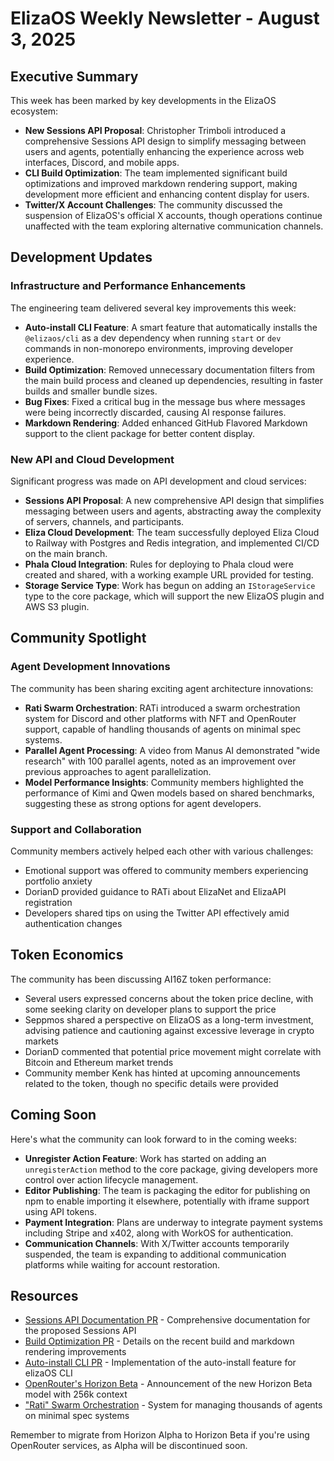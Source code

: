 # ElizaOS Weekly Newsletter - August 3, 2025

## Executive Summary

This week has been marked by key developments in the ElizaOS ecosystem:

- **New Sessions API Proposal**: Christopher Trimboli introduced a comprehensive Sessions API design to simplify messaging between users and agents, potentially enhancing the experience across web interfaces, Discord, and mobile apps.
- **CLI Build Optimization**: The team implemented significant build optimizations and improved markdown rendering support, making development more efficient and enhancing content display for users.
- **Twitter/X Account Challenges**: The community discussed the suspension of ElizaOS's official X accounts, though operations continue unaffected with the team exploring alternative communication channels.

## Development Updates

### Infrastructure and Performance Enhancements

The engineering team delivered several key improvements this week:

- **Auto-install CLI Feature**: A smart feature that automatically installs the `@elizaos/cli` as a dev dependency when running `start` or `dev` commands in non-monorepo environments, improving developer experience.
- **Build Optimization**: Removed unnecessary documentation filters from the main build process and cleaned up dependencies, resulting in faster builds and smaller bundle sizes.
- **Bug Fixes**: Fixed a critical bug in the message bus where messages were being incorrectly discarded, causing AI response failures.
- **Markdown Rendering**: Added enhanced GitHub Flavored Markdown support to the client package for better content display.

### New API and Cloud Development

Significant progress was made on API development and cloud services:

- **Sessions API Proposal**: A new comprehensive API design that simplifies messaging between users and agents, abstracting away the complexity of servers, channels, and participants.
- **Eliza Cloud Development**: The team successfully deployed Eliza Cloud to Railway with Postgres and Redis integration, and implemented CI/CD on the main branch.
- **Phala Cloud Integration**: Rules for deploying to Phala cloud were created and shared, with a working example URL provided for testing.
- **Storage Service Type**: Work has begun on adding an `IStorageService` type to the core package, which will support the new ElizaOS plugin and AWS S3 plugin.

## Community Spotlight

### Agent Development Innovations

The community has been sharing exciting agent architecture innovations:

- **Rati Swarm Orchestration**: RATi introduced a swarm orchestration system for Discord and other platforms with NFT and OpenRouter support, capable of handling thousands of agents on minimal spec systems.
- **Parallel Agent Processing**: A video from Manus AI demonstrated "wide research" with 100 parallel agents, noted as an improvement over previous approaches to agent parallelization.
- **Model Performance Insights**: Community members highlighted the performance of Kimi and Qwen models based on shared benchmarks, suggesting these as strong options for agent developers.

### Support and Collaboration

Community members actively helped each other with various challenges:

- Emotional support was offered to community members experiencing portfolio anxiety
- DorianD provided guidance to RATi about ElizaNet and ElizaAPI registration
- Developers shared tips on using the Twitter API effectively amid authentication changes

## Token Economics

The community has been discussing AI16Z token performance:

- Several users expressed concerns about the token price decline, with some seeking clarity on developer plans to support the price
- Seppmos shared a perspective on ElizaOS as a long-term investment, advising patience and cautioning against excessive leverage in crypto markets
- DorianD commented that potential price movement might correlate with Bitcoin and Ethereum market trends
- Community member Kenk has hinted at upcoming announcements related to the token, though no specific details were provided

## Coming Soon

Here's what the community can look forward to in the coming weeks:

- **Unregister Action Feature**: Work has started on adding an `unregisterAction` method to the core package, giving developers more control over action lifecycle management.
- **Editor Publishing**: The team is packaging the editor for publishing on npm to enable importing it elsewhere, potentially with iframe support using API tokens.
- **Payment Integration**: Plans are underway to integrate payment systems including Stripe and x402, along with WorkOS for authentication.
- **Communication Channels**: With X/Twitter accounts temporarily suspended, the team is expanding to additional communication platforms while waiting for account restoration.

## Resources

- [Sessions API Documentation PR](https://github.com/elizaos/eliza/pull/5704) - Comprehensive documentation for the proposed Sessions API
- [Build Optimization PR](https://github.com/elizaos/eliza/pull/5701) - Details on the recent build and markdown rendering improvements
- [Auto-install CLI PR](https://github.com/elizaos/eliza/pull/5702) - Implementation of the auto-install feature for elizaOS CLI
- [OpenRouter's Horizon Beta](https://discord.com/channels/channel-id/message-id) - Announcement of the new Horizon Beta model with 256k context
- ["Rati" Swarm Orchestration](https://github.com/rati-ai) - System for managing thousands of agents on minimal spec systems

Remember to migrate from Horizon Alpha to Horizon Beta if you're using OpenRouter services, as Alpha will be discontinued soon.